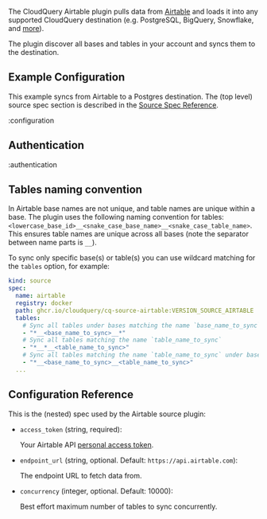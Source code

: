 The CloudQuery Airtable plugin pulls data from [Airtable](https://airtable.com/) and loads it into any supported CloudQuery destination (e.g. PostgreSQL, BigQuery, Snowflake, and [more](https://hub.cloudquery.io/plugins/destination)).

The plugin discover all bases and tables in your account and syncs them to the destination.

## Example Configuration

This example syncs from Airtable to a Postgres destination. The (top level) source spec section is described in the [Source Spec Reference](/docs/reference/source-spec).

:configuration

## Authentication

:authentication

## Tables naming convention

In Airtable base names are not unique, and table names are unique within a base.
The plugin uses the following naming convention for tables: `<lowercase_base_id>__<snake_case_base_name>__<snake_case_table_name>`.
This ensures table names are unique across all bases (note the separator between name parts is `__`).

To sync only specific base(s) or table(s) you can use wildcard matching for the `tables` option, for example:

```yaml
kind: source
spec:
  name: airtable
  registry: docker
  path: ghcr.io/cloudquery/cq-source-airtable:VERSION_SOURCE_AIRTABLE
  tables:
    # Sync all tables under bases matching the name `base_name_to_sync`
    - "*__<base_name_to_sync>__*"
    # Sync all tables matching the name `table_name_to_sync`
    - "*__*__<table_name_to_sync>"
    # Sync all tables matching the name `table_name_to_sync` under bases matching the name `base_name_to_sync`
    - "*__<base_name_to_sync>__<table_name_to_sync>"
  ...
```

## Configuration Reference

This is the (nested) spec used by the Airtable source plugin:

- `access_token` (string, required):

  Your Airtable API [personal access token](https://airtable.com/developers/web/guides/personal-access-tokens).

- `endpoint_url` (string, optional. Default: `https://api.airtable.com`):

  The endpoint URL to fetch data from.

- `concurrency` (integer, optional. Default: 10000):

  Best effort maximum number of tables to sync concurrently.
